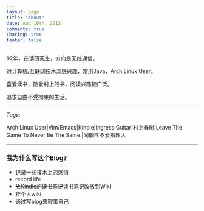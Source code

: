 ```yaml
---
layout: page
title: "About"
date: Aug 10th, 2013 
comments: true
sharing: true
footer: false
---
```


92年，在读研究生，方向是无线通信。

对计算机/互联网技术深感兴趣，常用Java，Arch Linux User。

喜爱读书，酷爱村上的书，阅读兴趣较广泛。

追求自由不受拘束的生活。


-----------------------------------
*Tags*:

Arch Linux User|Vim/Emacs|Kindle|Ingress|Guitar|村上春树|Leave The Game To Never Be The Same.|间歇性不爱搭理人

--------------------------------------

### 我为什么写这个Blog? ###

* 记录一些技术上的感悟
* record life
* <del>放Kindle的读书笔记</del>读书笔记改放到Wiki
* 挂个人wiki
* 通过写blog来鞭策自己
